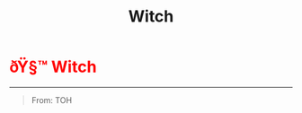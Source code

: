 ﻿---
lang: en-US
title: Witch
prev: Underdog
next: YinYanger
---
# <font color="red">ðŸ§™ <b>Witch</b></font> <Badge text="Killing" type="tip" vertical="middle"/>
---

> From: TOH


